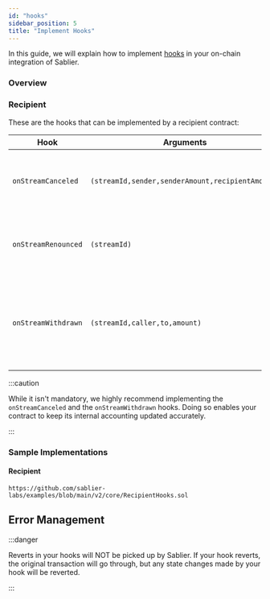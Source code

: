 ```yaml
---
id: "hooks"
sidebar_position: 5
title: "Implement Hooks"
---
```


In this guide, we will explain how to implement [hooks](/concepts/protocol/hooks) in your on-chain integration of
Sablier.

### Overview

### Recipient

These are the hooks that can be implemented by a recipient contract:

| Hook                | Arguments                                        | Description                                                                  |
| ------------------- | ------------------------------------------------ | ---------------------------------------------------------------------------- |
| `onStreamCanceled`  | `(streamId,sender,senderAmount,recipientAmount)` | Called when the stream is canceled by the sender.                            |
| `onStreamRenounced` | `(streamId)`                                     | Called when the stream is renounced by the sender.                           |
| `onStreamWithdrawn` | `(streamId,caller,to,amount)`                    | Called when the sender or an approved third party withdraws from the stream. |

:::caution

While it isn't mandatory, we highly recommend implementing the `onStreamCanceled` and the `onStreamWithdrawn` hooks.
Doing so enables your contract to keep its internal accounting updated accurately.

:::

### Sample Implementations

#### Recipient

```solidity reference title="Sablier Recipient Hooks"
https://github.com/sablier-labs/examples/blob/main/v2/core/RecipientHooks.sol
```

## Error Management

:::danger

Reverts in your hooks will NOT be picked up by Sablier. If your hook reverts, the original transaction will go through,
but any state changes made by your hook will be reverted.

:::
